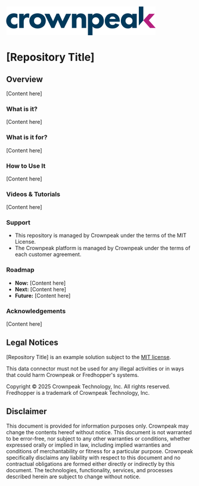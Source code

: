 <a href="http://www.crownpeak.com" target="_blank">![Crownpeak Logo](./images/logo/crownpeak-logo.png "Crownpeak Logo")</a>

# [Repository Title]

## Overview
[Content here]

###   What is it?

[Content here]

###   What is it for?
[Content here]

###   How to Use It
[Content here]

### Videos & Tutorials
[Content here]

###   Support
* This repository is managed by Crownpeak under the terms of the MIT License.
* The Crownpeak platform is managed by Crownpeak under the terms of each customer agreement.

###   Roadmap
* **Now:** [Content here]
* **Next:** [Content here]
* **Future:** [Content here]

###   Acknowledgements
[Content here]

##  Legal Notices
[Repository Title] is an example solution subject to the [MIT license](./LICENSE).

This data connector must not be used for any illegal activities or in ways that could harm Crownpeak or Fredhopper's systems.

Copyright © 2025 Crownpeak Technology, Inc. All rights reserved. Fredhopper is a trademark of Crownpeak Technology, Inc.

## Disclaimer
This document is provided for information purposes only. Crownpeak may change the contents hereof without notice. This document is not warranted to be error-free, nor subject to any other warranties or conditions, whether expressed orally or implied in law, including implied warranties and conditions of merchantability or fitness for a particular purpose. Crownpeak specifically disclaims any liability with respect to this document and no contractual obligations are formed either directly or indirectly by this document. The technologies, functionality, services, and processes described herein are subject to change without notice.